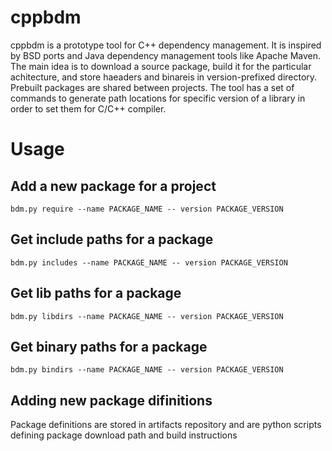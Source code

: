 # cppbdm

cppbdm is a prototype tool for C++ dependency management. It is inspired by BSD ports and Java dependency management tools like Apache Maven. The main idea is to download a source package, build it for the particular achitecture, and store haeaders and binareis in version-prefixed directory. Prebuilt packages are shared between projects. The tool has a set of commands to generate path locations for specific version of a library in order to set them for C/C++ compiler.

# Usage

## Add a new package for a project

    bdm.py require --name PACKAGE_NAME -- version PACKAGE_VERSION

## Get include paths for a package

    bdm.py includes --name PACKAGE_NAME -- version PACKAGE_VERSION
    
## Get lib paths for a package

    bdm.py libdirs --name PACKAGE_NAME -- version PACKAGE_VERSION
    
## Get binary paths for a package

    bdm.py bindirs --name PACKAGE_NAME -- version PACKAGE_VERSION
    
## Adding new package difinitions

Package definitions are stored in artifacts repository and are python scripts defining package download path and build instructions

